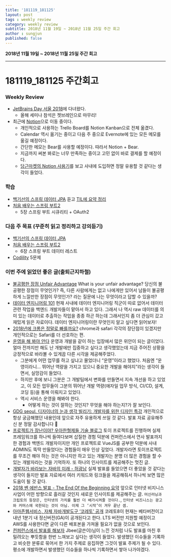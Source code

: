 ```yaml
---
title: '181119_181125'  
layout: post  
tags : weekly review
category: weekly review
subtitle: 2018년 11월 19일 ~ 2018년 11월 25일 주간 회고
author : sungjun
published: false
---
```


**2018년 11월 19일 ~ 2018년 11월 25일 주간 회고** 

---

# 181119_181125 주간회고

### Weekly Review
- [JetBrains Day 서울 2018](https://info.jetbrains.com/jetbrains-day-seoul-2018.html)에 다녀왔다.
    - 올해 세미나 참석은 젯브레인으로 마무리!
- 최근에 [Notion](https://www.notion.so/desktop)으로 이동 중이다.
    - 개인적으로 사용하는 Trello Board를 Notion Kanban으로 전체 옮겼다.
    - Calendar 역시 옮기는 중이고 다음 주 중으로 Evernote에 있는 모든 메모를 옮길 예정이다.
    - 간단한 메모는 Bear를 사용할 예정이다. 따라서 Notion + Bear.
    - 지금까지 써본 봐로는 너무 만족하는 중이고 고민 없이 바로 결제를 할 예정이다.
    - [당근마켓의 Notion 사용기](https://medium.com/daangn/%EC%8A%A4%ED%83%80%ED%8A%B8%EC%97%85-%EB%8D%94-%EC%A2%8B%EC%9D%80-%EB%AC%B8%EC%84%9C%EB%8F%84%EA%B5%AC%EA%B0%80-%ED%95%84%EC%9A%94%ED%95%B4%EC%9A%94-notion%EC%9D%84-%EB%A7%8C%EB%82%98%EB%8B%A4-ff4f7e0414f)를 보고 사내에 도입하면 정말 유용할 것 같다는 생각이 들었다.

### 학습
- [백기선의 스프링 데이터 JPA](https://www.inflearn.com/course/%EC%8A%A4%ED%94%84%EB%A7%81-%EB%8D%B0%EC%9D%B4%ED%84%B0-jpa/) 듣고 [TIL에 요약 정리](https://github.com/gwonsungjun/TIL/blob/master/JPA/Whiteship-JPA.md)
- [처음 배우는 스프링 부트2](https://book.naver.com/bookdb/book_detail.nhn?bid=14031681)
    - 5장 스프링 부트 시큐리티 + OAuth2

### 다음 주 목표 (꾸준히 읽고 정리하고 강의듣기)
- [백기선의 스프링 데이터 JPA](https://www.inflearn.com/course/%EC%8A%A4%ED%94%84%EB%A7%81-%EB%8D%B0%EC%9D%B4%ED%84%B0-jpa/)
- [처음 배우는 스프링 부트2](https://book.naver.com/bookdb/book_detail.nhn?bid=14031681)
    - 6장 스프링 부트 데이터 레스트
- [Codility](https://www.codility.com/) 5문제

### 이번 주에 읽었던 좋은 글(출퇴근지하철)
- [불공평한 장점 Unfair Advantage](https://sungmooncho.com/2018/11/16/unfair-advantage/) What is your unfair advantage? 당신의 불공평한 장점이 무엇인가? 즉, 다른 사람에게는 없고 나에게만 있어서 남들이 불공평하게 느낄만한 장점이 무엇인가? 라는 질문에 나는 무엇이라고 답할 수 있을까?
- [데이터 엔지니어링 101](https://www.slideshare.net/charsyam2/data-engineering-101) 현재 사내에 데이터 엔지니어링 직군이 따로 없어서 데이터 관련 작업을 백엔드 개발자들이 맡아서 하고 있다. 그래서 나 역시 raw 데이터를 의미 있는 데이터로 추출하는 작업을 종종 하곤 하는데 그래서인지 좀 더 관심이 갔고 재밌게 읽은 자료이다. 데이터 엔지니어링이란 무엇인지 알고 싶다면 읽어보자!
- [2018년에 크롬은 정말로 빠를까요?](https://tech.ssut.me/apple-safari-12-versus-google-chrome-72-in-2018/) chrome과 safari 각각의 장단점이 있겠지만 개인적으로는 Safari를 더 선호하는 편.
- [운영을 해 봐야 안다](https://brunch.co.kr/@cleancode/36?f=fp) 운영과 개발을 같이 하는 입장에서 많은 위안이 되는 글이었다. 얼마 전까지만 해도 난 개발에만 집중하고 싶다고 생각했었는데 지금 주어진 상황을 긍정적으로 바라볼 수 있게끔 다른 시각을 제공해주었다.
    - 그분에게 어떤 업무를 하고 싶냐고 물었더니 “운영”이라고 했었다. 처음엔 “운영이라니… 뛰어난 역량을 가지고 있으니 중요한 개발을 해야지”라는 생각이 들면서, 실망감이 들었다.
    - 하지만 후에 보니 그분은 그 개발팀에서 변화를 만들면서 지속 개선을 하고 있었고, 이 모든 업무들이 그분의 뛰어난 개발 역량(애자일 업무 방식, CI/CD, 설계, 코딩 등)을 통해 이뤄지고 있었다.
    - 역시 서비스 운영을 해봐야 한다.
        - 어떻게 하는 것이 잘하는 것인지? 무엇을 해야 하는지?가 잘 보인다.
- [GDG seoul. 디자이너의 눈과 생각 빌리기: 개발자를 위한 디자인 특강](https://www.slideshare.net/jisunpark13/gdg-seoul) 개인적으로 항상 궁금해했던 내용인데 앞으로 자주 유용하게 쓰일 것 같다. 발표 자료 공유해주신 분 정말 감사합니다 🙂
- [프로젝트가 장난이야? 우아한형제들 기술 블로그](http://woowabros.github.io/experience/2018/11/12/toy-project.html) 토이 프로젝트를 진행하며 실제 프레임워크를 하나씩 들여다보며 삽질한 경험 덕분에 컨퍼런스에서 연사 발표까지 한 경험과 백엔드 개발자이지만 개인 프로젝트로 VueJS를 공부한 덕분에 사내 ADMIN도 뚝딱 만들었다는 경험들이 매우 인상 깊었다. 개발자라면 토이프로젝트를 무조건 해야 하는 것은 아니지만 하고 있는 개발자는 분명 더 많은 경험을 할 수 있는 개발자라는 것을 기억하자. 또 하나의 인사이트를 제공해주는 멋진 글.
- [개발자가 바라보는 자바의 미래 - 허광남](https://docs.google.com/presentation/d/1hoH0p3g4j46Hnmkz6_WUddvhQEczXdoqxCzJI8v2_wg/mobilepresent?slide=id.p) 실제 발표를 들었으면 더 좋았을 것 같다는 생각이 들지만 발표 자료에서 여러 키워드와 링크들을 제공해줘서 하나씩 보면 많은 도움이 될 것 같다.
- [2018 벤 에반스 발표 - The End Of the Beginning 요약](https://m.blog.naver.com/PostView.nhn?blogId=sttora2&logNo=221401858255&proxyReferer=https%3A%2F%2Ft.co%2FXNUwkBFjLw%3Famp%3D1) 앞으로 인터넷 비지니스 사업이 어떤 방향으로 흘러갈 것인지 새로운 인사이트를 제공해주는 글. `머신러닝과 크립토의 등장은, 인터넷의 가치를 훨씬 더 배가시켜줄 것이다.`, `인터넷 비즈니스는 광고와 커머스에 국한되는 것이 아님. 이제 그 ‘시작’이 겨우 끝난 셈.`
- [아마존웹서비스, 자체 자바개발도구 ‘코레토’ 공개](http://m.zdnet.co.kr/news_view.asp?article_id=20181116141624&re=zdk#imadnews) 코레토8이 현재는 베타버전이고 내년 1분기 내 정신버전(GA)이 공개된다고 한다. LTS 버전만 지원할 예정이고 AWS를 사용한다면 굳이 다른 배포본을 가져올 필요가 없을 것으로 보인다.
- [컨퍼런스에서 발표를 해보자](https://medium.com/@Jbee_/컨퍼런스에서-발표를-해보자-2ed22eb59f7f) Jbee(글쓴이)님이 느낀 것처럼 나도 발표를 마친 후 밀려오는 뿌듯함을 한번 느껴보고 싶다는 생각이 들었다. 발생했던 이슈들을 기록하고 비슷한 분류로 묶어서 한 가지 주제로 응집하면 그것이 발표 주제가 될 수 있다. 평소에 개발하면서 발생했던 이슈들을 하나씩 기록하면서 쌓아 나가야겠다.
